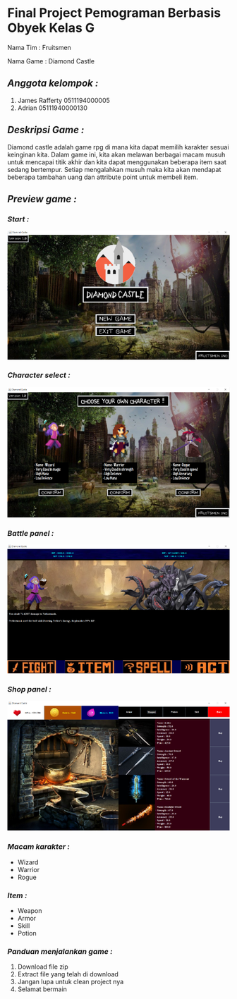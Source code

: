 # **Final Project Pemograman Berbasis Obyek Kelas G**

Nama Tim : Fruitsmen

Nama Game : Diamond Castle

## ***Anggota kelompok :***
1. James Rafferty 0511194000005
2. Adrian 05111940000130

## ***Deskripsi Game :***

Diamond castle adalah game rpg di mana kita dapat memilih karakter sesuai keinginan kita.
Dalam game ini, kita akan melawan berbagai macam musuh untuk mencapai titik akhir dan kita dapat menggunakan 
beberapa item saat sedang bertempur. Setiap mengalahkan musuh maka kita akan mendapat beberapa tambahan uang dan attribute point untuk membeli item. 

## ***Preview game :***

### ***Start :***

![alt text](https://github.com/adriansantoso21/fp_pbo/blob/master/resource/images/beginning.png?raw=true)


### ***Character select :***

![alt text](https://github.com/adriansantoso21/fp_pbo/blob/master/resource/images/selectpanel.png?raw=true)


### ***Battle panel :***

![alt text](https://github.com/adriansantoso21/fp_pbo/blob/master/resource/images/battlepanel.png?raw=true)


### ***Shop panel :***

![alt text](https://github.com/adriansantoso21/fp_pbo/blob/master/resource/images/shop.png?raw=true)


### ***Macam karakter :***

- Wizard
- Warrior
- Rogue

### ***Item :***

- Weapon
- Armor
- Skill
- Potion

### ***Panduan menjalankan game :***

1. Download file zip
2. Extract file yang telah di download
3. Jangan lupa untuk clean project nya
4. Selamat bermain
